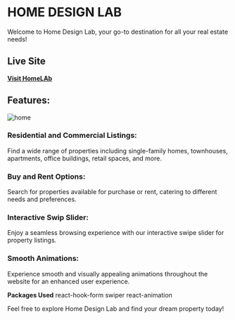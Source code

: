 # HOME DESIGN LAB
Welcome to Home Design Lab, your go-to destination for all your real estate needs!

## Live Site
**[Visit HomeLAb]()**


## Features:
![home](https://postimg.cc/DSRpX0WC)

### Residential and Commercial Listings:
Find a wide range of properties including single-family homes, townhouses, apartments, office buildings, retail spaces, and more.

### Buy and Rent Options:
Search for properties available for purchase or rent, catering to different needs and preferences.

### Interactive Swip Slider: 
Enjoy a seamless browsing experience with our interactive swipe slider for property listings.

### Smooth Animations: 
Experience smooth and visually appealing animations throughout the website for an enhanced user experience.

**Packages Used**
react-hook-form
swiper
react-animation

Feel free to explore Home Design Lab and find your dream property today!
